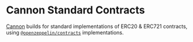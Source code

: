 # Cannon Standard Contracts

[Cannon](https://usecannon.com) builds for standard implementations of ERC20 & ERC721 contracts, using [`@openzeppelin/contracts`](https://www.npmjs.com/package/@openzeppelin/contracts) implementations.
